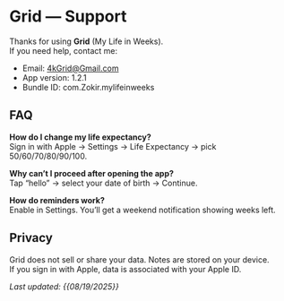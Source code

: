 # Grid — Support

Thanks for using **Grid** (My Life in Weeks).  
If you need help, contact me:

- Email: 4kGrid@Gmail.com
- App version: 1.2.1
- Bundle ID: com.Zokir.mylifeinweeks

## FAQ
**How do I change my life expectancy?**  
Sign in with Apple → Settings → Life Expectancy → pick 50/60/70/80/90/100.

**Why can’t I proceed after opening the app?**  
Tap “hello” → select your date of birth → Continue.

**How do reminders work?**  
Enable in Settings. You’ll get a weekend notification showing weeks left.

## Privacy
Grid does not sell or share your data. Notes are stored on your device.  
If you sign in with Apple, data is associated with your Apple ID.

_Last updated: {{08/19/2025}}_
